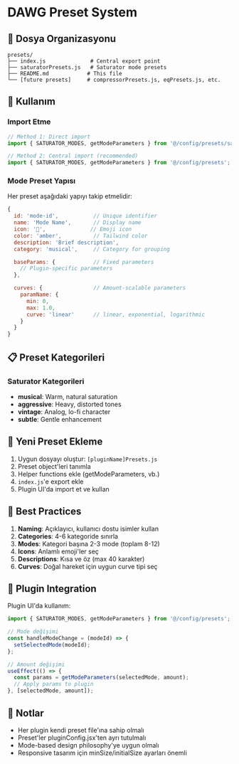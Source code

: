 # DAWG Preset System

## 📁 Dosya Organizasyonu

```
presets/
├── index.js              # Central export point
├── saturatorPresets.js   # Saturator mode presets
├── README.md            # This file
└── [future presets]     # compressorPresets.js, eqPresets.js, etc.
```

## 🎯 Kullanım

### Import Etme

```javascript
// Method 1: Direct import
import { SATURATOR_MODES, getModeParameters } from '@/config/presets/saturatorPresets';

// Method 2: Central import (recommended)
import { SATURATOR_MODES, getModeParameters } from '@/config/presets';
```

### Mode Preset Yapısı

Her preset aşağıdaki yapıyı takip etmelidir:

```javascript
{
  id: 'mode-id',           // Unique identifier
  name: 'Mode Name',       // Display name
  icon: '🎤',              // Emoji icon
  color: 'amber',          // Tailwind color
  description: 'Brief description',
  category: 'musical',     // Category for grouping

  baseParams: {            // Fixed parameters
    // Plugin-specific parameters
  },

  curves: {                // Amount-scalable parameters
    paramName: {
      min: 0,
      max: 1.0,
      curve: 'linear'      // linear, exponential, logarithmic
    }
  }
}
```

## 📋 Preset Kategorileri

### Saturator Kategorileri
- **musical**: Warm, natural saturation
- **aggressive**: Heavy, distorted tones
- **vintage**: Analog, lo-fi character
- **subtle**: Gentle enhancement

## 🔄 Yeni Preset Ekleme

1. Uygun dosyayı oluştur: `[pluginName]Presets.js`
2. Preset object'leri tanımla
3. Helper functions ekle (getModeParameters, vb.)
4. `index.js`'e export ekle
5. Plugin UI'da import et ve kullan

## 🎨 Best Practices

1. **Naming**: Açıklayıcı, kullanıcı dostu isimler kullan
2. **Categories**: 4-6 kategoride sınırla
3. **Modes**: Kategori başına 2-3 mode (toplam 8-12)
4. **Icons**: Anlamlı emoji'ler seç
5. **Descriptions**: Kısa ve öz (max 40 karakter)
6. **Curves**: Doğal hareket için uygun curve tipi seç

## 🔧 Plugin Integration

Plugin UI'da kullanım:

```javascript
import { SATURATOR_MODES, getModeParameters } from '@/config/presets';

// Mode değişimi
const handleModeChange = (modeId) => {
  setSelectedMode(modeId);
};

// Amount değişimi
useEffect(() => {
  const params = getModeParameters(selectedMode, amount);
  // Apply params to plugin
}, [selectedMode, amount]);
```

## 📝 Notlar

- Her plugin kendi preset file'ına sahip olmalı
- Preset'ler pluginConfig.jsx'ten ayrı tutulmalı
- Mode-based design philosophy'ye uygun olmalı
- Responsive tasarım için minSize/initialSize ayarları önemli
